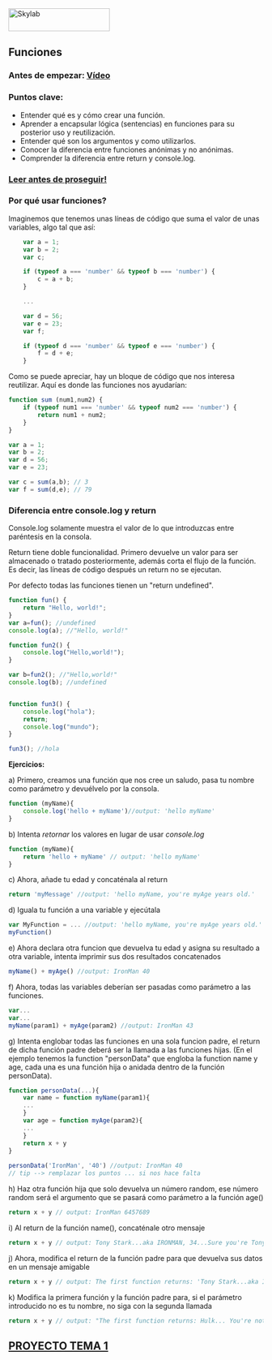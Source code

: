 <img src="http://www.skylabcoders.com/images/403/default.png" alt="Skylab" style="width:200px;height:45px;">

## Funciones

### Antes de empezar: [Vídeo](https://www.youtube.com/watch?v=wmNsai9rKJE)

### Puntos clave:

- Entender qué es y cómo crear una función.
- Aprender a encapsular lógica (sentencias) en funciones para su posterior uso y reutilización.
- Entender qué son los argumentos y como utilizarlos.
- Conocer la diferencia entre funciones anónimas y no anónimas.
- Comprender la diferencia entre return y console.log.



### [Leer antes de proseguir!](https://developer.mozilla.org/en-US/docs/Web/JavaScript/Guide/Functions)


### Por qué usar funciones?

Imaginemos que tenemos unas líneas de código que suma el valor de unas variables, algo tal que así:

```js
    var a = 1;
    var b = 2;
    var c;

    if (typeof a === 'number' && typeof b === 'number') {
        c = a + b;
    }

    ...

    var d = 56;
    var e = 23;
    var f;

    if (typeof d === 'number' && typeof e === 'number') {
        f = d + e;
    }
```

Como se puede apreciar, hay un bloque de código que nos interesa reutilizar. Aquí es donde las funciones nos ayudarían:

```js
function sum (num1,num2) {
    if (typeof num1 === 'number' && typeof num2 === 'number') {
        return num1 + num2;
    }
}

var a = 1;
var b = 2;
var d = 56;
var e = 23;

var c = sum(a,b); // 3
var f = sum(d,e); // 79
```

### Diferencia entre console.log y return
Console.log solamente muestra el valor de lo que introduzcas entre paréntesis en la consola.

Return tiene doble funcionalidad. Primero devuelve un valor para ser almacenado o tratado posteriormente, además corta el flujo de la función. Es decir, las líneas de código después un return no se ejecutan.

Por defecto todas las funciones tienen un "return undefined".

```js
function fun() {
    return "Hello, world!";
}
var a=fun(); //undefined
console.log(a); //"Hello, world!"

function fun2() {
    console.log("Hello,world!");
}

var b=fun2(); //"Hello,world!"
console.log(b); //undefined


function fun3() {
    console.log("hola");
    return;
    console.log("mundo");
}

fun3(); //hola
```

**Ejercicios:**

a) Primero, creamos una función que nos cree un saludo, pasa tu nombre como parámetro y devuélvelo por la consola.
```js
function (myName){
    console.log('hello + myName')//output: 'hello myName'
}
```

b) Intenta *retornar* los valores en lugar de usar *console.log*
```js
function (myName){
    return 'hello + myName' // output: 'hello myName'
}
```

c) Ahora, añade tu edad y concaténala al return
```js
return 'myMessage' //output: 'hello myName, you're myAge years old.'
```

d) Iguala tu función a una variable y ejecútala
```js
var MyFunction = ... //output: 'hello myName, you're myAge years old.'
myFunction()
```

e) Ahora declara otra funcion que devuelva tu edad y asigna su resultado a otra variable, intenta imprimir sus dos resultados concatenados

```js
myName() + myAge() //output: IronMan 40
```

f) Ahora, todas las variables deberían ser pasadas como parámetro a las funciones.
```js
var...
var...
myName(param1) + myAge(param2) //output: IronMan 43

```

g) Intenta englobar todas las funciones en una sola funcion padre, el return de dicha función padre deberá ser la llamada a las funciones hijas. (En el ejemplo tenemos la function "personData" que engloba la function name y age, cada una es una función hija o anidada dentro de la función personData).
```js
function personData(...){
    var name = function myName(param1){
	...
	}
    var age = function myAge(param2){
	...
	}
    return x + y
} 
    
personData('IronMan', '40') //output: IronMan 40
// tip --> remplazar los puntos ... si nos hace falta
```


h) Haz otra función hija que solo devuelva un número random, ese número random será el argumento que se pasará como parámetro a la función age()
```js
return x + y // output: IronMan 6457689
```

i) Al return de la función name(), concaténale otro mensaje
```js
return x + y // output: Tony Stark...aka IRONMAN, 34...Sure you're Tony Stark?
```

j) Ahora, modifica el return de la función padre para que devuelva sus datos en un mensaje amigable
```js
return x + y // output: The first function returns: 'Tony Stark...aka IRONMAN', The second function returns: '34...Sure you're Tony Stark?'
```

k) Modifica la primera función y la función padre para, si el parámetro introducido no es tu nombre, no siga con la segunda llamada
```js
return x + y // output: "The first function returns: Hulk... You're not IRONMAN!"
```


## [PROYECTO TEMA 1](projects/project1.md)
